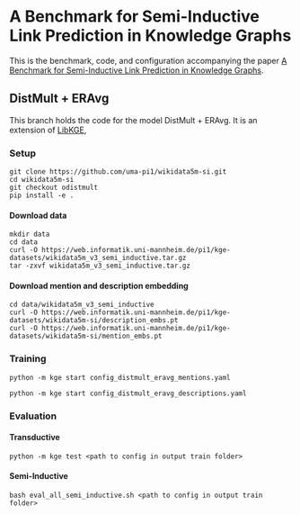 # A Benchmark for Semi-Inductive Link Prediction in Knowledge Graphs

This is the benchmark, code, and configuration accompanying the paper [A Benchmark for Semi-Inductive Link Prediction in Knowledge Graphs]().

## DistMult + ERAvg

This branch holds the code for the model DistMult + ERAvg.
It is an extension of [LibKGE](https://github.com/uma-pi1/kge),

### Setup

```
git clone https://github.com/uma-pi1/wikidata5m-si.git
cd wikidata5m-si
git checkout odistmult
pip install -e .
```

#### Download data

```
mkdir data
cd data
curl -O https://web.informatik.uni-mannheim.de/pi1/kge-datasets/wikidata5m_v3_semi_inductive.tar.gz
tar -zxvf wikidata5m_v3_semi_inductive.tar.gz
```

#### Download mention and description embedding

```
cd data/wikidata5m_v3_semi_inductive
curl -O https://web.informatik.uni-mannheim.de/pi1/kge-datasets/wikidata5m-si/description_embs.pt
curl -O https://web.informatik.uni-mannheim.de/pi1/kge-datasets/wikidata5m-si/mention_embs.pt
```

### Training

```
python -m kge start config_distmult_eravg_mentions.yaml
```

```
python -m kge start config_distmult_eravg_descriptions.yaml
```

### Evaluation

#### Transductive

```
python -m kge test <path to config in output train folder>
```


#### Semi-Inductive

```
bash eval_all_semi_inductive.sh <path to config in output train folder>
```


